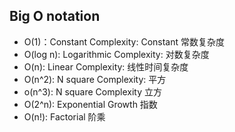 ## Big O notation

<ul>
    <li>
        O(1)：Constant Complexity: Constant 常数复杂度
    </li>
    <li>
        O(log n): Logarithmic Complexity: 对数复杂度
    </li>
    <li>
        O(n): Linear Complexity: 线性时间复杂度
    </li>
    <li>
        O(n^2): N square Complexity: 平方
    </li>
    <li>
        o(n^3): N square Complexity 立方
    </li>
    <li>
        O(2^n): Exponential Growth 指数
    </li>
    <li>
        O(n!): Factorial 阶乘
    </li>
</ul>